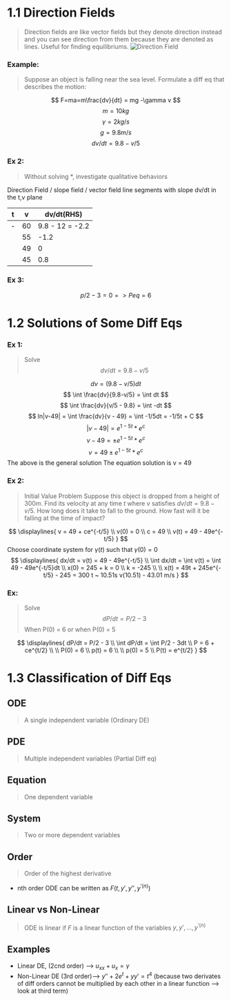 # 1.1 Direction Fields

> Direction fields are like vector fields but they denote direction instead and you can see direction from them because they are denoted as lines. Useful for finding equilibriums.
> ![Direction Field](https://images.squarespace-cdn.com/content/v1/533db07de4b0d9f7ba7f1e77/1531405502901-FC694UQ1OKIXKG3C1G4Q/solution+curve+in+the+direction+field.png)
### Example: 
> Suppose an object is falling near the sea level. Formulate a diff eq that describes the motion:

$$
F=ma=m\frac{dv}{dt} = mg -\gamma v
$$
$$
m = 10kg
$$
$$
\gamma = 2kg/s
$$
$$
g = 9.8 m/s
$$
$$
dv/dt = 9.8 - v/5
$$

### Ex 2:
> Without solving \*, investigate qualitative behaviors

Direction Field / slope field / vector field line segments with slope dv/dt in the t,v plane

| t    | v   | dv/dt(RHS)      |
| ---- | --- | --------------- |
| -    | 60  | 9.8 - 12 = -2.2 |
| <br> | 55  | -1.2            |
|      | 49  | 0<br>           |
|      | 45  | 0.8             |
### Ex 3:
$$
p/2 - 3 = 0 => Peq = 6
$$
# 1.2 Solutions of Some Diff Eqs
### Ex 1:
> Solve 
> $$
dv/dt = 9.8 - v/5
$$ 

$$
dv = (9.8 - v/5)dt
$$
$$
\int \frac{dv}{9.8-v/5} = \int dt
$$
$$
\int \frac{dv}{v/5 - 9.8} = \int -dt
$$
$$
ln|v-49| = \int \frac{dv}{v - 49} = \int -1/5dt = -1/5t + C
$$
$$
|v-49| = e^{1-5t} * e^c
$$
$$
v-49 = \pm e^{1-5t} * e^c
$$
$$
v = 49 \pm e^{1-5t} * e^c
$$
The above is the general solution
The equation solution is v = 49

### Ex 2:
> Initial Value Problem
> Suppose this object is dropped from a height of $300m$. Find its velocity at any time $t$ where $v$ satisfies $dv/dt = 9.8 - v/5$.  How long does it take to fall to the ground. How fast will it be falling at the time of impact?
 
 $$
\displaylines{
 v = 49 + ce^{-t/5} \\
 v(0) = 0 \\
 c = 49 \\
 v(t) = 49 - 49e^{-t/5} 
 }
 $$
 Choose coordinate system for $\gamma (t)$ such that $\gamma (0) = 0$
 $$
 \displaylines{
 dx/dt = v(t) = 49 - 49e^{-t/5} \\
 \int dx/dt = \int v(t) = \int 49 - 49e^{-t/5}dt \\
 x(0) = 245 + k = 0 \\ 
 k = -245 \\ \\ 
 x(t) = 49t + 245e^{-t/5} - 245 = 300
 t ~  10.51s
 v(10.51) - 43.01 m/s
 }
 $$
### Ex:
> Solve 
> $$
dP/dt = P/2 - 3
 $$
 > When P(0) = 6 or when P(0) = 5

$$
\displaylines{
dP/dt = P/2 - 3 \\
\int dP/dt = \int P/2 - 3dt \\
P = 6 + ce^{t/2}
\\ \\
P(0) = 6 \\
p(t) = 6
\\ \\ 
p(0) = 5 \\
P(t) = e^{t/2}
}
$$

# 1.3 Classification of Diff Eqs
## ODE
>  A single independent variable (Ordinary DE)

## PDE
> Multiple independent variables (Partial Diff eq)


## Equation
> One dependent variable

## System
> Two or more dependent variables

## Order
> Order of the highest derivative 
- nth order ODE can be written as $F(t, y', y'', y^{'(n)})$
## Linear vs Non-Linear
> ODE is linear if $F$ is a linear function of the variables $y, y', ..., y^{'(n)}$

## Examples
- Linear DE, (2cnd order) --> $u_{xx} + u_x = \gamma$
- Non-Linear DE (3rd order)--> $y'' + 2e^t + yy' = t^4$ (because two derivates of diff orders cannot be multiplied by each other in a linear function --> look at third term)



